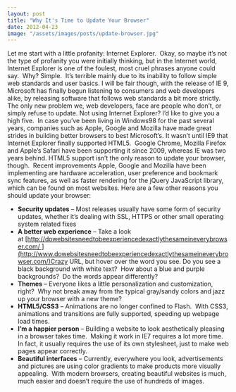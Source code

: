 ```yaml
---
layout: post
title: "Why It's Time to Update Your Browser"
date: 2012-04-23
image: "/assets/images/posts/update-browser.jpg"
---
```

Let me start with a little profanity: Internet Explorer.  Okay, so maybe it’s not the type of profanity you were initially thinking, but in the Internet world, Internet Explorer is one of the foulest, most cruel phrases anyone could say.  Why? Simple.  It’s terrible mainly due to its inability to follow simple web standards and user basics. I will be fair though, with the release of IE 9, Microsoft has finally begun listening to consumers and web developers alike, by releasing software that follows web standards a bit more strictly. The only new problem we, web developers, face are people who don’t, or simply refuse to update. Not using Internet Explorer? I’d like to give you a high five.  In case you’ve been living in Windows98 for the past several years, companies such as Apple, Google and Mozilla have made great strides in building better browsers to best Microsoft’s. It wasn’t until IE9 that Internet Explorer finally supported HTML5.  Google Chrome, Mozilla Firefox and Apple’s Safari have been supporting it since 2009, whereas IE was two years behind. HTML5 support isn’t the only reason to update your browser, though.  Recent improvements Apple, Google and Mozilla have been implementing are hardware acceleration, user preference and bookmark sync features, as well as faster rendering for the jQuery JavaScript library, which can be found on most websites. Here are a few other reasons you should update your browser:

*   **Security updates** – Most releases usually have some form of security updates, whether it’s dealing with SSL, HTTPS or other small operating system related fixes
*   **A better web experience** – Take a look at [http://dowebsitesneedtobeexperiencedexactlythesameineverybrowser.com/ ](http://www.dowebsitesneedtobeexperiencedexactlythesameineverybrowser.com/)Crazy URL, but hover over the word you see. Do you see a black background with white text?  How about a blue and purple backgrounds?  Do the words appear differently?
*   **Themes** – Everyone likes a little personalization and customization, right?  Why not break away from the typical gray/sandy colors and jazz up your browser with a new theme?
*   **HTML5/CSS3** – Animations are no longer confined to Flash.  With CSS3, animations and transitions are fully supported, speeding up webpage load times.
*   **I’m a happier person** – Building a website to look aesthetically pleasing in a browser takes time.  Making it work in IE7 requires a lot more time.  In fact, it usually requires the use of its own stylesheet, just to make web pages appear correctly.
*   **Beautiful interfaces** – Currently, everywhere you look, advertisements and pictures are using color gradients to make products more visually appealing.  With modern browsers, creating beautiful websites is much, much easier and doesn’t require the use of hundreds of images.